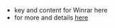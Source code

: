 - key and content for Winrar here
- for more and details [here](https://github.com/nnbaocuong99/free-winrar)
